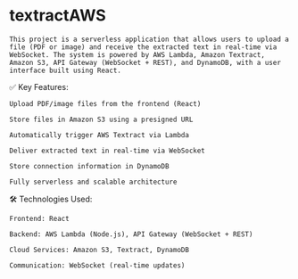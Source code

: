 # textractAWS
    This project is a serverless application that allows users to upload a file (PDF or image) and receive the extracted text in real-time via WebSocket. The system is powered by AWS Lambda, Amazon Textract, Amazon S3, API Gateway (WebSocket + REST), and DynamoDB, with a user interface built using React.

✅ Key Features:

    Upload PDF/image files from the frontend (React)

    Store files in Amazon S3 using a presigned URL

    Automatically trigger AWS Textract via Lambda

    Deliver extracted text in real-time via WebSocket

    Store connection information in DynamoDB

    Fully serverless and scalable architecture

🛠 Technologies Used:

    Frontend: React

    Backend: AWS Lambda (Node.js), API Gateway (WebSocket + REST)

    Cloud Services: Amazon S3, Textract, DynamoDB

    Communication: WebSocket (real-time updates)

